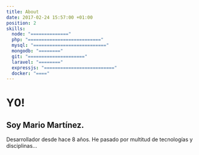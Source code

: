 ```yaml
---
title: About
date: 2017-02-24 15:57:00 +01:00
position: 2
skills:
  node: "=============="
  php: "==========================="
  mysql: "==========================="
  mongodb: "========"
  git: "====================="
  laravel: "========"
  expressjs: "=========================="
  docker: "===="
---
```


# Y0!
## Soy Mario Martínez.

Desarrollador desde hace 8 años. He pasado por multitud de tecnologías y disciplinas... 